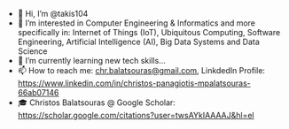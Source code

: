 - 👋 Hi, I’m @takis104
- 👀 I’m interested in Computer Engineering & Informatics and more specifically in: Internet of Things (IoT), Ubiquitous Computing, Software Engineering, Artificial Intelligence (AI), Big Data Systems and Data Science
- 🌱 I’m currently learning new tech skills...
- 📫 How to reach me: chr.balatsouras@gmail.com, LinkdedIn Profile: https://www.linkedin.com/in/christos-panagiotis-mpalatsouras-66ab07146
- 🎓 Christos Balatsouras @ Google Scholar: https://scholar.google.com/citations?user=twsAYkIAAAAJ&hl=el

<!---
takis104/takis104 is a ✨ special ✨ repository because its `README.md` (this file) appears on your GitHub profile.
You can click the Preview link to take a look at your changes.
--->
